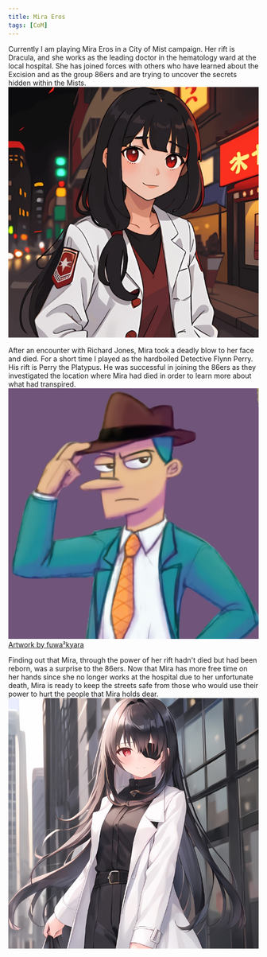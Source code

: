 ```yaml
---
title: Mira Eros
tags: [CoM]
---
```

Currently I am playing Mira Eros in a City of Mist campaign. Her rift is Dracula, and she works as the leading doctor in the hematology ward at the local hospital. She has joined forces with others who have learned about the Excision and as the group 86ers and are trying to uncover the secrets hidden within the Mists.
![Mira Eros](Mira.jpg)

After an encounter with Richard Jones, Mira took a deadly blow to her face and died. For a short time I played as the hardboiled Detective Flynn Perry. His rift is Perry the Platypus. He was successful in joining the 86ers as they investigated the location where Mira had died in order to learn more about what had transpired.
![Flynn Perry](FlynnPerry.jpg) [Artwork by fuwa²kyara](https://www.deviantart.com/fuwa2-kyara/art/PnF-Human-Perry-Redux-252487707)

Finding out that Mira, through the power of her rift hadn't died but had been reborn, was a surprise to the 86ers. Now that Mira has more free time on her hands since she no longer works at the hospital due to her unfortunate death, Mira is ready to keep the streets safe from those who would use their power to hurt the people that Mira holds dear.
![Mira Eros](MiraReborn.jpg)